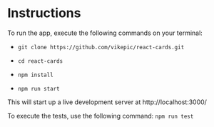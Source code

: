 # Instructions

To run the app, execute the following commands on your terminal:

* `git clone https://github.com/vikepic/react-cards.git`

* `cd react-cards`

* `npm install`

* `npm run start`

This will start up a live development server at http://localhost:3000/

To execute the tests, use the following command: `npm run test`
